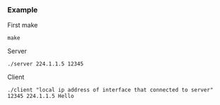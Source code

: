 ### Example
First make  

    make
Server  

    ./server 224.1.1.5 12345
Client  

    ./client "local ip address of interface that connected to server" 12345 224.1.1.5 Hello
